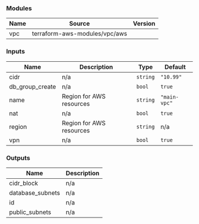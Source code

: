 <!-- BEGIN_TF_DOCS -->
### Modules

| Name | Source | Version |
|------|--------|---------|
| vpc | terraform-aws-modules/vpc/aws |  |

### Inputs

| Name | Description | Type | Default |
|------|-------------|------|---------|
| cidr | n/a | `string` | `"10.99"` |
| db\_group\_create | n/a | `bool` | `true` |
| name | Region for AWS resources | `string` | `"main-vpc"` |
| nat | n/a | `bool` | `true` |
| region | Region for AWS resources | `string` | n/a |
| vpn | n/a | `bool` | `true` |

### Outputs

| Name | Description |
|------|-------------|
| cidr\_block | n/a |
| database\_subnets | n/a |
| id | n/a |
| public\_subnets | n/a |
<!-- END_TF_DOCS -->